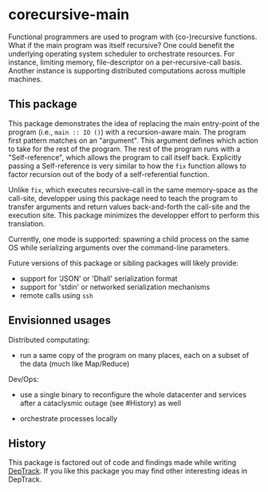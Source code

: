 # corecursive-main

Functional programmers are used to program with (co-)recursive functions.  What
if the main program was itself recursive? One could benefit the underlying
operating system scheduler to orchestrate resources. For instance, limiting
memory, file-descriptor on a per-recursive-call basis. Another instance is
supporting distributed computations across multiple machines.

## This package

This package demonstrates the idea of replacing the main entry-point of the
program (i.e., `main :: IO ()`) with a recursion-aware main. The program first
pattern matches on an "argument". This argument defines which action to take
for the rest of the program. The rest of the program runs with a
"Self-reference", which allows the program to call itself back. Explicitly
passing a Self-reference is very similar to how the `fix` function allows to
factor recursion out of the body of a self-referential function.

Unlike `fix`, which executes recursive-call in the same memory-space as the
call-site, developper using this package need to teach the program to transfer
arguments and return values back-and-forth the call-site and the execution
site. This package minimizes the developper effort to perform this translation.

Currently, one mode is supported: spawning a child process on the same OS while
serializing arguments over the command-line parameters.

Future versions of this package or sibling packages will likely provide:
- support for 'JSON' or 'Dhall' serialization format
- support for 'stdin' or networked serialization mechanisms
- remote calls using `ssh`

## Envisionned usages

Distributed computating:
- run a same copy of the program on many places, each on a subset of the data (much like Map/Reduce)

Dev/Ops:
- use a single binary to reconfigure the whole datacenter and services after a cataclysmic outage (see #History) as well

- orchestrate processes locally

## History

This package is factored out of code and findings made while writing
[DepTrack](https://github.com/lucasdicioccio/deptrack-project). If you like
this package you may find other interesting ideas in DepTrack.
